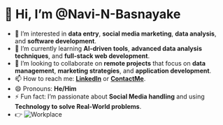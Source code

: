 # 👋 Hi, I’m @Navi-N-Basnayake  
- 👀 I’m interested in **data entry**, **social media marketing**, **data analysis**, and **software development**.  
- 🌱 I’m currently learning **AI-driven tools**, **advanced data analysis techniques**, and **full-stack web development**.  
- 💞️ I’m looking to collaborate on **remote projects** that focus on **data management**, **marketing strategies**, and **application development**.  
- 📫 How to reach me: **[LinkedIn](https://www.linkedin.com/in/navindu-n-basnayake-880b8a2a5/)** or **[ContactMe](basnayakenavindun@gmail.com)**.  
- 😄 Pronouns: **He/Him**  
- ⚡ Fun fact: I’m passionate about **Social Media handling** and using **Technology to solve Real-World problems**.
- 👉 ![Workplace]([https://your-image-url-here](https://github.com/Navi-N-Basnayake/My-workplace/blob/main/WhatsApp%20Image%202024-09-27%20at%2022.33.09_80ffd8b7.jpg?raw=true))

<!---
Navi-N-Basnayake/Navi-N-Basnayake is a ✨ special ✨ repository because its `README.md` (this file) appears on your GitHub profile.
You can click the Preview link to take a look at your changes.
--->
